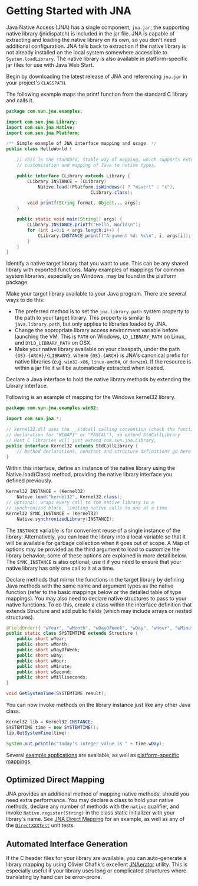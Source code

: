 Getting Started with JNA
========================

Java Native Access (JNA) has a single component, `jna.jar`; the supporting native library (jnidispatch) is included in the jar file. JNA is capable of extracting and loading the native library on its own, so you don't need additional configuration. JNA falls back to extraction if the native library is not already installed on the local system somewhere accessible to `System.loadLibrary`. The native library is also available in platform-specific jar files for use with Java Web Start.

Begin by downloading the latest release of JNA and referencing `jna.jar` in your project's `CLASSPATH`.

The following example maps the printf function from the standard C library and calls it. 
``` java
package com.sun.jna.examples;

import com.sun.jna.Library;
import com.sun.jna.Native;
import com.sun.jna.Platform;

/** Simple example of JNA interface mapping and usage. */
public class HelloWorld {

    // This is the standard, stable way of mapping, which supports extensive
    // customization and mapping of Java to native types.

    public interface CLibrary extends Library {
        CLibrary INSTANCE = (CLibrary)
            Native.load((Platform.isWindows() ? "msvcrt" : "c"),
                                CLibrary.class);

        void printf(String format, Object... args);
    }

    public static void main(String[] args) {
        CLibrary.INSTANCE.printf("Hello, World\n");
        for (int i=0;i < args.length;i++) {
            CLibrary.INSTANCE.printf("Argument %d: %s\n", i, args[i]);
        }
    }
}
```

Identify a native target library that you want to use. This can be any shared library with exported functions. Many examples of mappings for common system libraries, especially on Windows, may be found in the platform package.

Make your target library available to your Java program. There are several ways to do this:

* The preferred method is to set the `jna.library.path` system property to the path to your target library. This property is similar to `java.library.path`, but only applies to libraries loaded by JNA.
* Change the appropriate library access environment variable before launching the VM. This is `PATH` on Windows, `LD_LIBRARY_PATH` on Linux, and `DYLD_LIBRARY_PATH` on OSX.
* Make your native library available on your classpath, under the path `{OS}-{ARCH}/{LIBRARY}`, where `{OS}-{ARCH}` is JNA's canonical prefix for native libraries (e.g. `win32-x86`, `linux-amd64`, or `darwin`).  If the resource is within a jar file it will be automatically extracted when loaded.

Declare a Java interface to hold the native library methods by extending the Library interface.

Following is an example of mapping for the Windows kernel32 library.
``` java
package com.sun.jna.examples.win32;

import com.sun.jna.*;

// kernel32.dll uses the __stdcall calling convention (check the function
// declaration for "WINAPI" or "PASCAL"), so extend StdCallLibrary
// Most C libraries will just extend com.sun.jna.Library,
public interface Kernel32 extends StdCallLibrary { 
    // Method declarations, constant and structure definitions go here
}
```

Within this interface, define an instance of the native library using the Native.load(Class) method, providing the native library interface you defined previously.
``` java
Kernel32 INSTANCE = (Kernel32)
    Native.load("kernel32", Kernel32.class);
// Optional: wraps every call to the native library in a
// synchronized block, limiting native calls to one at a time
Kernel32 SYNC_INSTANCE = (Kernel32)
    Native.synchronizedLibrary(INSTANCE);
```

The `INSTANCE` variable is for convenient reuse of a single instance of the library. Alternatively, you can load the library into a local variable so that it will be available for garbage collection when it goes out of scope. A Map of options may be provided as the third argument to load to customize the library behavior; some of these options are explained in more detail below. The `SYNC_INSTANCE` is also optional; use it if you need to ensure that your native library has only one call to it at a time.

Declare methods that mirror the functions in the target library by defining Java methods with the same name and argument types as the native function (refer to the basic mappings below or the detailed table of type mappings). You may also need to declare native structures to pass to your native functions. To do this, create a class within the interface definition that extends Structure and add public fields (which may include arrays or nested structures). 
``` java
@FieldOrder({ "wYear", "wMonth", "wDayOfWeek", "wDay", "wHour", "wMinute", "wSecond", "wMilliseconds" })
public static class SYSTEMTIME extends Structure {
    public short wYear;
    public short wMonth;
    public short wDayOfWeek;
    public short wDay;
    public short wHour;
    public short wMinute;
    public short wSecond;
    public short wMilliseconds;
}

void GetSystemTime(SYSTEMTIME result);
```

You can now invoke methods on the library instance just like any other Java class.
``` java
Kernel32 lib = Kernel32.INSTANCE;
SYSTEMTIME time = new SYSTEMTIME();
lib.GetSystemTime(time);

System.out.println("Today's integer value is " + time.wDay);
```
    
Several [example applications](https://github.com/java-native-access/jna/tree/master/contrib) are available, as well as [platform-specific mappings](https://github.com/java-native-access/jna/tree/master/contrib/platform).

Optimized Direct Mapping
------------------------
JNA provides an additional method of mapping native methods, should you need extra performance.  You may declare a class to hold your native methods, declare any number of methods with the `native` qualifier, and invoke `Native.register(String)` in the class static initializer with your library's name. See [JNA Direct Mapping](DirectMapping.md) for an example, as well as any of the [`DirectXXXTest`](https://github.com/java-native-access/jna/tree/master/test/com/sun/jna) unit tests.

Automated Interface Generation
------------------------------
If the C header files for your library are available, you can auto-generate a library mapping by using Olivier Chafik's excellent [JNAerator](https://github.com/nativelibs4java/JNAerator) utility. This is especially useful if your library uses long or complicated structures where translating by hand can be error-prone.

